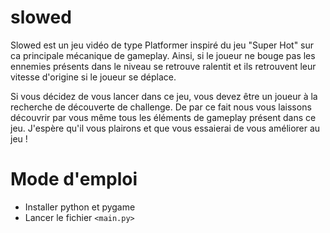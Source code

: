 # slowed

Slowed est un jeu vidéo de type Platformer inspiré du jeu "Super Hot" sur ca principale mécanique de gameplay.
Ainsi, si le joueur ne bouge pas les ennemies présents dans le niveau se retrouve ralentit et ils retrouvent leur vitesse d'origine si le joueur se déplace.

Si vous décidez de vous lancer dans ce jeu, vous devez être un joueur à la recherche de découverte de challenge.
De par ce fait nous vous laissons découvrir par vous même tous les éléments de gameplay présent dans ce jeu.
J'espère qu'il vous plairons et que vous essaierai de vous améliorer au jeu !

# Mode d'emploi
  * Installer python et pygame
  * Lancer le fichier `<main.py>`
  